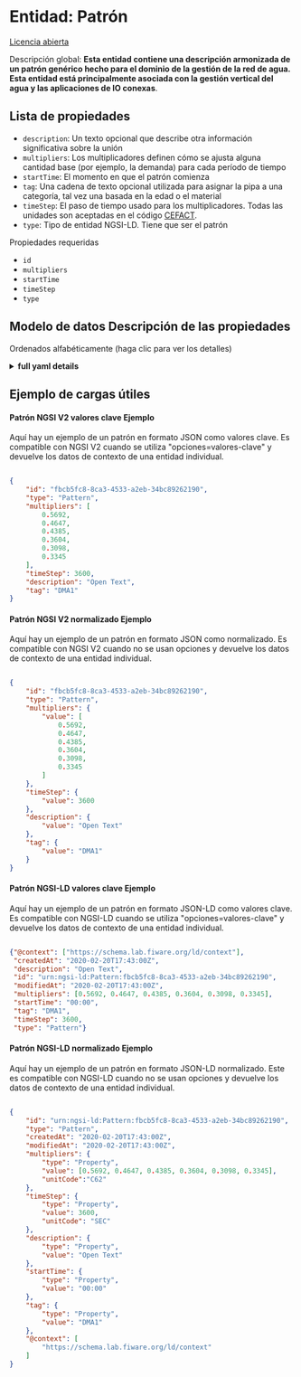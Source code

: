 Entidad: Patrón  
===============  
[Licencia abierta](https://github.com/smart-data-models//dataModel.WaterNetworkManagement/blob/master/Pattern/LICENSE.md)  
Descripción global: **Esta entidad contiene una descripción armonizada de un patrón genérico hecho para el dominio de la gestión de la red de agua. Esta entidad está principalmente asociada con la gestión vertical del agua y las aplicaciones de IO conexas**.  

## Lista de propiedades  

- `description`: Un texto opcional que describe otra información significativa sobre la unión  - `multipliers`: Los multiplicadores definen cómo se ajusta alguna cantidad base (por ejemplo, la demanda) para cada período de tiempo  - `startTime`: El momento en que el patrón comienza  - `tag`: Una cadena de texto opcional utilizada para asignar la pipa a una categoría, tal vez una basada en la edad o el material  - `timeStep`: El paso de tiempo usado para los multiplicadores. Todas las unidades son aceptadas en el código [CEFACT](https://www.unece.org/cefact.html).  - `type`: Tipo de entidad NGSI-LD. Tiene que ser el patrón    
Propiedades requeridas  
- `id`  - `multipliers`  - `startTime`  - `timeStep`  - `type`  ## Modelo de datos Descripción de las propiedades  
Ordenados alfabéticamente (haga clic para ver los detalles)  
<details><summary><strong>full yaml details</strong></summary>    
```yaml  
Pattern:    
  description: 'This entity contains a harmonised description of a generic pattern made for the Water Network Management domain. This entity is primarily associated with the water management vertical and related IoT applications.'    
  properties:    
    description:    
      description: 'An optional text that describes other significant information about the junction'    
      type: Property    
      x-ngsi:    
        model: https://schema.org/Text    
    multipliers:    
      description: 'Multipliers define how some base quantity (e.g., demand) is adjusted for each time period'    
      items:    
        type: number    
      type: Property    
    startTime:    
      description: 'The time at which the pattern starts'    
      format: date-time    
      type: Property    
      x-ngsi:    
        model: https://schema.org/Time    
    tag:    
      description: 'An optional text string used to assign the pipe to a category, perhaps one based on age or material'    
      type: Property    
      x-ngsi:    
        model: https://schema.org/Text    
    timeStep:    
      description: 'The time step used for the multipliers. All units are accepted in [CEFACT](https://www.unece.org/cefact.html) code.'    
      format: date-time    
      type: Property    
      x-ngsi:    
        units: Second    
    type:    
      description: 'NGSI-LD Entity Type. It has to be Pattern'    
      enum:    
        - Pattern    
      type: Property    
  required:    
    - id    
    - type    
    - multipliers    
    - timeStep    
    - startTime    
  type: object    
```  
</details>    
## Ejemplo de cargas útiles  
#### Patrón NGSI V2 valores clave Ejemplo  
Aquí hay un ejemplo de un patrón en formato JSON como valores clave. Es compatible con NGSI V2 cuando se utiliza "opciones=valores-clave" y devuelve los datos de contexto de una entidad individual.  
```json  
{  
    "id": "fbcb5fc8-8ca3-4533-a2eb-34bc89262190",  
    "type": "Pattern",  
    "multipliers": [  
        0.5692,  
        0.4647,  
        0.4385,  
        0.3604,  
        0.3098,  
        0.3345  
    ],  
    "timeStep": 3600,  
    "description": "Open Text",  
    "tag": "DMA1"  
}  
```  
#### Patrón NGSI V2 normalizado Ejemplo  
Aquí hay un ejemplo de un patrón en formato JSON como normalizado. Es compatible con NGSI V2 cuando no se usan opciones y devuelve los datos de contexto de una entidad individual.  
```json  
{  
    "id": "fbcb5fc8-8ca3-4533-a2eb-34bc89262190",  
    "type": "Pattern",  
    "multipliers": {  
        "value": [  
            0.5692,  
            0.4647,  
            0.4385,  
            0.3604,  
            0.3098,  
            0.3345  
        ]  
    },  
    "timeStep": {  
        "value": 3600  
    },  
    "description": {  
        "value": "Open Text"  
    },  
    "tag": {  
        "value": "DMA1"  
    }  
}  
```  
#### Patrón NGSI-LD valores clave Ejemplo  
Aquí hay un ejemplo de un patrón en formato JSON-LD como valores clave. Es compatible con NGSI-LD cuando se utiliza "opciones=valores-clave" y devuelve los datos de contexto de una entidad individual.  
```json  
{"@context": ["https://schema.lab.fiware.org/ld/context"],  
 "createdAt": "2020-02-20T17:43:00Z",  
 "description": "Open Text",  
 "id": "urn:ngsi-ld:Pattern:fbcb5fc8-8ca3-4533-a2eb-34bc89262190",  
 "modifiedAt": "2020-02-20T17:43:00Z",  
 "multipliers": [0.5692, 0.4647, 0.4385, 0.3604, 0.3098, 0.3345],  
 "startTime": "00:00",  
 "tag": "DMA1",  
 "timeStep": 3600,  
 "type": "Pattern"}  
```  
#### Patrón NGSI-LD normalizado Ejemplo  
Aquí hay un ejemplo de un patrón en formato JSON-LD normalizado. Este es compatible con NGSI-LD cuando no se usan opciones y devuelve los datos de contexto de una entidad individual.  
```json  
{  
    "id": "urn:ngsi-ld:Pattern:fbcb5fc8-8ca3-4533-a2eb-34bc89262190",  
    "type": "Pattern",  
    "createdAt": "2020-02-20T17:43:00Z",  
    "modifiedAt": "2020-02-20T17:43:00Z",  
    "multipliers": {  
        "type": "Property",  
        "value": [0.5692, 0.4647, 0.4385, 0.3604, 0.3098, 0.3345],  
        "unitCode":"C62"  
    },  
    "timeStep": {  
        "type": "Property",  
        "value": 3600,  
        "unitCode": "SEC"  
    },  
    "description": {  
        "type": "Property",  
        "value": "Open Text"  
    },  
    "startTime": {  
        "type": "Property",  
        "value": "00:00"  
    },  
    "tag": {  
        "type": "Property",  
        "value": "DMA1"  
    },  
    "@context": [  
        "https://schema.lab.fiware.org/ld/context"  
    ]  
}  
```  
